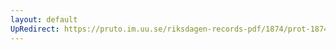 ```yaml
---
layout: default
UpRedirect: https://pruto.im.uu.se/riksdagen-records-pdf/1874/prot-1874--ak--415/prot-1874--ak--415_016.pdf
---
```

